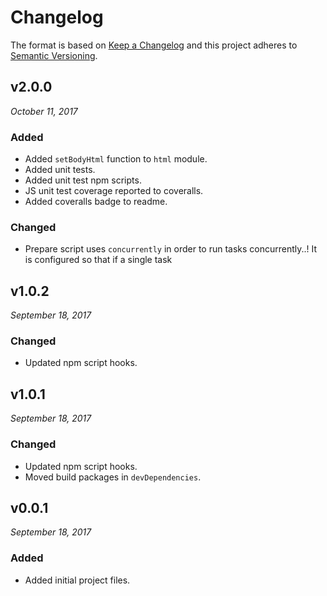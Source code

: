 # Changelog

The format is based on [Keep a Changelog](http://keepachangelog.com/en/1.0.0/)
and this project adheres to [Semantic Versioning](http://semver.org/spec/v2.0.0.html).


v2.0.0
------------------------------
*October 11, 2017*

### Added
- Added `setBodyHtml` function to `html` module.
- Added unit tests.
- Added unit test npm scripts.
- JS unit test coverage reported to coveralls.
- Added coveralls badge to readme.

### Changed
- Prepare script uses `concurrently` in order to run tasks concurrently..! It is configured so that if a single task


v1.0.2
------------------------------
*September 18, 2017*

### Changed
- Updated npm script hooks.


v1.0.1
------------------------------
*September 18, 2017*

### Changed
- Updated npm script hooks.
- Moved build packages in `devDependencies`.


v0.0.1
------------------------------
*September 18, 2017*

### Added
- Added initial project files.
